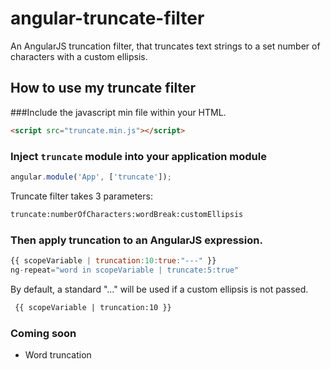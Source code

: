 # angular-truncate-filter
An AngularJS truncation filter, that truncates text strings to a set number of characters with a custom ellipsis.

## How to use my truncate filter

###Include the javascript min file within your HTML.

``` html
<script src="truncate.min.js"></script>
```

### Inject `truncate` module into your application module

```javascript
angular.module('App', ['truncate']);
```

Truncate filter takes 3 parameters:

```html
truncate:numberOfCharacters:wordBreak:customEllipsis
```

### Then apply truncation to an AngularJS expression.

```javascript
{{ scopeVariable | truncation:10:true:"---" }}
ng-repeat="word in scopeVariable | truncate:5:true"
```

By default, a standard "..." will be used if a custom ellipsis is not passed.
```html
 {{ scopeVariable | truncation:10 }}
 ```

 ### Coming soon
 * Word truncation
